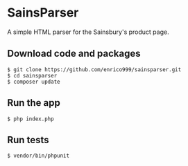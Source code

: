 # SainsParser

A simple HTML parser for the Sainsbury's product page.

## Download code and packages

`$ git clone https://github.com/enrico999/sainsparser.git`  
`$ cd sainsparser`  
`$ composer update`  

## Run the app

`$ php index.php`

## Run tests

`$ vendor/bin/phpunit`